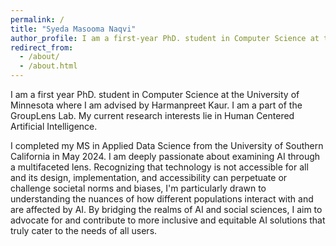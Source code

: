 ```yaml
---
permalink: /
title: "Syeda Masooma Naqvi"
author_profile: I am a first-year PhD. student in Computer Science at the University of Minnesota.
redirect_from: 
  - /about/
  - /about.html
---
```


I am a first year  PhD. student in Computer Science at the University of Minnesota where I am advised by Harmanpreet Kaur. I am a part of the GroupLens Lab. My current research interests lie in Human Centered Artificial Intelligence.

I completed my MS in Applied Data Science from the University of Southern California in May 2024. I am deeply passionate about examining AI through a multifaceted lens. Recognizing that technology is not accessible for all and its design, implementation, and accessibility can perpetuate or challenge societal norms and biases, I'm particularly drawn to understanding the nuances of how different populations interact with and are affected by AI. By bridging the realms of AI and social sciences, I aim to advocate for and contribute to more inclusive and equitable AI solutions that truly cater to the needs of all users.

